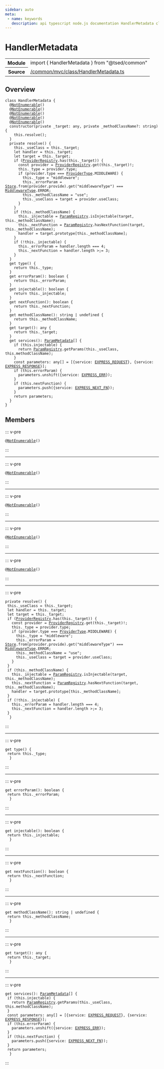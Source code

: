 ```yaml
---
sidebar: auto
meta:
 - name: keywords
   description: api typescript node.js documentation HandlerMetadata class
---
```

# HandlerMetadata <Badge text="Class" type="class"/>
<!-- Summary -->
<section class="symbol-info"><table class="is-full-width"><tbody><tr><th>Module</th><td><div class="lang-typescript"><span class="token keyword">import</span> { HandlerMetadata }&nbsp;<span class="token keyword">from</span>&nbsp;<span class="token string">"@tsed/common"</span></div></td></tr><tr><th>Source</th><td><a href="https://github.com/Romakita/ts-express-decorators/blob/v4.30.2/src//common/mvc/class/HandlerMetadata.ts#L0-L0">/common/mvc/class/HandlerMetadata.ts</a></td></tr></tbody></table></section>

<!-- Overview -->
## Overview


<pre><code class="typescript-lang "><span class="token keyword">class</span> HandlerMetadata <span class="token punctuation">{</span>
  @<span class="token function"><a href="/api/core/decorators/NotEnumerable.html"><span class="token">NotEnumerable</span></a></span><span class="token punctuation">(</span><span class="token punctuation">)</span>
  @<span class="token function"><a href="/api/core/decorators/NotEnumerable.html"><span class="token">NotEnumerable</span></a></span><span class="token punctuation">(</span><span class="token punctuation">)</span>
  @<span class="token function"><a href="/api/core/decorators/NotEnumerable.html"><span class="token">NotEnumerable</span></a></span><span class="token punctuation">(</span><span class="token punctuation">)</span>
  @<span class="token function"><a href="/api/core/decorators/NotEnumerable.html"><span class="token">NotEnumerable</span></a></span><span class="token punctuation">(</span><span class="token punctuation">)</span>
  @<span class="token function"><a href="/api/core/decorators/NotEnumerable.html"><span class="token">NotEnumerable</span></a></span><span class="token punctuation">(</span><span class="token punctuation">)</span>
  <span class="token keyword">constructor</span><span class="token punctuation">(</span><span class="token keyword">private</span> _target<span class="token punctuation">:</span> <span class="token keyword">any</span><span class="token punctuation">,</span> <span class="token keyword">private</span> _methodClassName?<span class="token punctuation">:</span> <span class="token keyword">string</span><span class="token punctuation">)</span> <span class="token punctuation">{</span>
    this.<span class="token function">resolve</span><span class="token punctuation">(</span><span class="token punctuation">)</span><span class="token punctuation">;</span>
  <span class="token punctuation">}</span>
  <span class="token keyword">private</span> <span class="token function">resolve</span><span class="token punctuation">(</span><span class="token punctuation">)</span> <span class="token punctuation">{</span>
    this._useClass<span class="token punctuation"> = </span>this._target<span class="token punctuation">;</span>
    <span class="token keyword">let</span> handler<span class="token punctuation"> = </span>this._target<span class="token punctuation">;</span>
    <span class="token keyword">let</span> target<span class="token punctuation"> = </span>this._target<span class="token punctuation">;</span>
    if <span class="token punctuation">(</span><a href="/api/common/di/registries/ProviderRegistry.html"><span class="token">ProviderRegistry</span></a>.<span class="token function">has</span><span class="token punctuation">(</span>this._target<span class="token punctuation">)</span><span class="token punctuation">)</span> <span class="token punctuation">{</span>
      <span class="token keyword">const</span> provider<span class="token punctuation"> = </span><a href="/api/common/di/registries/ProviderRegistry.html"><span class="token">ProviderRegistry</span></a>.<span class="token function">get</span><span class="token punctuation">(</span>this._target<span class="token punctuation">)</span>!<span class="token punctuation">;</span>
      this._type<span class="token punctuation"> = </span>provider.type<span class="token punctuation">;</span>
      if <span class="token punctuation">(</span>provider.type === <a href="/api/common/di/interfaces/ProviderType.html"><span class="token">ProviderType</span></a>.MIDDLEWARE<span class="token punctuation">)</span> <span class="token punctuation">{</span>
        this._type<span class="token punctuation"> = </span><span class="token string">"middleware"</span><span class="token punctuation">;</span>
        this._errorParam<span class="token punctuation"> = </span><a href="/api/core/class/Store.html"><span class="token">Store</span></a>.<span class="token keyword">from</span><span class="token punctuation">(</span>provider.provide<span class="token punctuation">)</span>.<span class="token function">get</span><span class="token punctuation">(</span>"middlewareType"<span class="token punctuation">)</span> === <a href="/api/common/mvc/interfaces/MiddlewareType.html"><span class="token">MiddlewareType</span></a>.ERROR<span class="token punctuation">;</span>
        this._methodClassName<span class="token punctuation"> = </span><span class="token string">"use"</span><span class="token punctuation">;</span>
        this._useClass<span class="token punctuation"> = </span>target<span class="token punctuation"> = </span>provider.useClass<span class="token punctuation">;</span>
      <span class="token punctuation">}</span>
    <span class="token punctuation">}</span>
    if <span class="token punctuation">(</span>this._methodClassName<span class="token punctuation">)</span> <span class="token punctuation">{</span>
      this._injectable<span class="token punctuation"> = </span><a href="/api/common/filters/registries/ParamRegistry.html"><span class="token">ParamRegistry</span></a>.<span class="token function">isInjectable</span><span class="token punctuation">(</span>target<span class="token punctuation">,</span> this._methodClassName<span class="token punctuation">)</span><span class="token punctuation">;</span>
      this._nextFunction<span class="token punctuation"> = </span><a href="/api/common/filters/registries/ParamRegistry.html"><span class="token">ParamRegistry</span></a>.<span class="token function">hasNextFunction</span><span class="token punctuation">(</span>target<span class="token punctuation">,</span> this._methodClassName<span class="token punctuation">)</span><span class="token punctuation">;</span>
      handler<span class="token punctuation"> = </span>target.prototype<span class="token punctuation">[</span>this._methodClassName<span class="token punctuation">]</span><span class="token punctuation">;</span>
    <span class="token punctuation">}</span>
    if <span class="token punctuation">(</span>!this._injectable<span class="token punctuation">)</span> <span class="token punctuation">{</span>
      this._errorParam<span class="token punctuation"> = </span>handler.length === 4<span class="token punctuation">;</span>
      this._nextFunction<span class="token punctuation"> = </span>handler.length &gt<span class="token punctuation">;</span>= 3<span class="token punctuation">;</span>
    <span class="token punctuation">}</span>
  <span class="token punctuation">}</span>
  get <span class="token function">type</span><span class="token punctuation">(</span><span class="token punctuation">)</span> <span class="token punctuation">{</span>
    return this._type<span class="token punctuation">;</span>
  <span class="token punctuation">}</span>
  get <span class="token function">errorParam</span><span class="token punctuation">(</span><span class="token punctuation">)</span><span class="token punctuation">:</span> <span class="token keyword">boolean</span> <span class="token punctuation">{</span>
    return this._errorParam<span class="token punctuation">;</span>
  <span class="token punctuation">}</span>
  get <span class="token function">injectable</span><span class="token punctuation">(</span><span class="token punctuation">)</span><span class="token punctuation">:</span> <span class="token keyword">boolean</span> <span class="token punctuation">{</span>
    return this._injectable<span class="token punctuation">;</span>
  <span class="token punctuation">}</span>
  get <span class="token function">nextFunction</span><span class="token punctuation">(</span><span class="token punctuation">)</span><span class="token punctuation">:</span> <span class="token keyword">boolean</span> <span class="token punctuation">{</span>
    return this._nextFunction<span class="token punctuation">;</span>
  <span class="token punctuation">}</span>
  get <span class="token function">methodClassName</span><span class="token punctuation">(</span><span class="token punctuation">)</span><span class="token punctuation">:</span> <span class="token keyword">string</span> | undefined <span class="token punctuation">{</span>
    return this._methodClassName<span class="token punctuation">;</span>
  <span class="token punctuation">}</span>
  get <span class="token function">target</span><span class="token punctuation">(</span><span class="token punctuation">)</span><span class="token punctuation">:</span> <span class="token keyword">any</span> <span class="token punctuation">{</span>
    return this._target<span class="token punctuation">;</span>
  <span class="token punctuation">}</span>
  get <span class="token function">services</span><span class="token punctuation">(</span><span class="token punctuation">)</span><span class="token punctuation">:</span> <a href="/api/common/filters/class/ParamMetadata.html"><span class="token">ParamMetadata</span></a><span class="token punctuation">[</span><span class="token punctuation">]</span> <span class="token punctuation">{</span>
    if <span class="token punctuation">(</span>this.injectable<span class="token punctuation">)</span> <span class="token punctuation">{</span>
      return <a href="/api/common/filters/registries/ParamRegistry.html"><span class="token">ParamRegistry</span></a>.<span class="token function">getParams</span><span class="token punctuation">(</span>this._useClass<span class="token punctuation">,</span> this.methodClassName<span class="token punctuation">)</span><span class="token punctuation">;</span>
    <span class="token punctuation">}</span>
    <span class="token keyword">const</span> parameters<span class="token punctuation">:</span> <span class="token keyword">any</span><span class="token punctuation">[</span><span class="token punctuation">]</span><span class="token punctuation"> = </span><span class="token punctuation">[</span><span class="token punctuation">{</span>service<span class="token punctuation">:</span> <a href="/api/common/filters/constants/EXPRESS_REQUEST.html"><span class="token">EXPRESS_REQUEST</span></a><span class="token punctuation">}</span><span class="token punctuation">,</span> <span class="token punctuation">{</span>service<span class="token punctuation">:</span> <a href="/api/common/filters/constants/EXPRESS_RESPONSE.html"><span class="token">EXPRESS_RESPONSE</span></a><span class="token punctuation">}</span><span class="token punctuation">]</span><span class="token punctuation">;</span>
    if <span class="token punctuation">(</span>this.errorParam<span class="token punctuation">)</span> <span class="token punctuation">{</span>
      parameters.<span class="token function">unshift</span><span class="token punctuation">(</span><span class="token punctuation">{</span>service<span class="token punctuation">:</span> <a href="/api/common/filters/constants/EXPRESS_ERR.html"><span class="token">EXPRESS_ERR</span></a><span class="token punctuation">}</span><span class="token punctuation">)</span><span class="token punctuation">;</span>
    <span class="token punctuation">}</span>
    if <span class="token punctuation">(</span>this.nextFunction<span class="token punctuation">)</span> <span class="token punctuation">{</span>
      parameters.<span class="token function">push</span><span class="token punctuation">(</span><span class="token punctuation">{</span>service<span class="token punctuation">:</span> <a href="/api/common/filters/constants/EXPRESS_NEXT_FN.html"><span class="token">EXPRESS_NEXT_FN</span></a><span class="token punctuation">}</span><span class="token punctuation">)</span><span class="token punctuation">;</span>
    <span class="token punctuation">}</span>
    return parameters<span class="token punctuation">;</span>
  <span class="token punctuation">}</span>
<span class="token punctuation">}</span></code></pre>



<!-- Members -->




## Members


::: v-pre

<div class="method-overview">
<pre><code class="typescript-lang ">@<span class="token function"><a href="/api/core/decorators/NotEnumerable.html"><span class="token">NotEnumerable</span></a></span><span class="token punctuation">(</span><span class="token punctuation">)</span></code></pre>

</div>



:::



***



::: v-pre

<div class="method-overview">
<pre><code class="typescript-lang ">@<span class="token function"><a href="/api/core/decorators/NotEnumerable.html"><span class="token">NotEnumerable</span></a></span><span class="token punctuation">(</span><span class="token punctuation">)</span></code></pre>

</div>



:::



***



::: v-pre

<div class="method-overview">
<pre><code class="typescript-lang ">@<span class="token function"><a href="/api/core/decorators/NotEnumerable.html"><span class="token">NotEnumerable</span></a></span><span class="token punctuation">(</span><span class="token punctuation">)</span></code></pre>

</div>



:::



***



::: v-pre

<div class="method-overview">
<pre><code class="typescript-lang ">@<span class="token function"><a href="/api/core/decorators/NotEnumerable.html"><span class="token">NotEnumerable</span></a></span><span class="token punctuation">(</span><span class="token punctuation">)</span></code></pre>

</div>



:::



***



::: v-pre

<div class="method-overview">
<pre><code class="typescript-lang ">@<span class="token function"><a href="/api/core/decorators/NotEnumerable.html"><span class="token">NotEnumerable</span></a></span><span class="token punctuation">(</span><span class="token punctuation">)</span></code></pre>

</div>



:::



***



::: v-pre

<div class="method-overview">
<pre><code class="typescript-lang "><span class="token keyword">private</span> <span class="token function">resolve</span><span class="token punctuation">(</span><span class="token punctuation">)</span> <span class="token punctuation">{</span>
 this._useClass<span class="token punctuation"> = </span>this._target<span class="token punctuation">;</span>
 <span class="token keyword">let</span> handler<span class="token punctuation"> = </span>this._target<span class="token punctuation">;</span>
 <span class="token keyword">let</span> target<span class="token punctuation"> = </span>this._target<span class="token punctuation">;</span>
 if <span class="token punctuation">(</span><a href="/api/common/di/registries/ProviderRegistry.html"><span class="token">ProviderRegistry</span></a>.<span class="token function">has</span><span class="token punctuation">(</span>this._target<span class="token punctuation">)</span><span class="token punctuation">)</span> <span class="token punctuation">{</span>
   <span class="token keyword">const</span> provider<span class="token punctuation"> = </span><a href="/api/common/di/registries/ProviderRegistry.html"><span class="token">ProviderRegistry</span></a>.<span class="token function">get</span><span class="token punctuation">(</span>this._target<span class="token punctuation">)</span>!<span class="token punctuation">;</span>
   this._type<span class="token punctuation"> = </span>provider.type<span class="token punctuation">;</span>
   if <span class="token punctuation">(</span>provider.type === <a href="/api/common/di/interfaces/ProviderType.html"><span class="token">ProviderType</span></a>.MIDDLEWARE<span class="token punctuation">)</span> <span class="token punctuation">{</span>
     this._type<span class="token punctuation"> = </span><span class="token string">"middleware"</span><span class="token punctuation">;</span>
     this._errorParam<span class="token punctuation"> = </span><a href="/api/core/class/Store.html"><span class="token">Store</span></a>.<span class="token keyword">from</span><span class="token punctuation">(</span>provider.provide<span class="token punctuation">)</span>.<span class="token function">get</span><span class="token punctuation">(</span>"middlewareType"<span class="token punctuation">)</span> === <a href="/api/common/mvc/interfaces/MiddlewareType.html"><span class="token">MiddlewareType</span></a>.ERROR<span class="token punctuation">;</span>
     this._methodClassName<span class="token punctuation"> = </span><span class="token string">"use"</span><span class="token punctuation">;</span>
     this._useClass<span class="token punctuation"> = </span>target<span class="token punctuation"> = </span>provider.useClass<span class="token punctuation">;</span>
   <span class="token punctuation">}</span>
 <span class="token punctuation">}</span>
 if <span class="token punctuation">(</span>this._methodClassName<span class="token punctuation">)</span> <span class="token punctuation">{</span>
   this._injectable<span class="token punctuation"> = </span><a href="/api/common/filters/registries/ParamRegistry.html"><span class="token">ParamRegistry</span></a>.<span class="token function">isInjectable</span><span class="token punctuation">(</span>target<span class="token punctuation">,</span> this._methodClassName<span class="token punctuation">)</span><span class="token punctuation">;</span>
   this._nextFunction<span class="token punctuation"> = </span><a href="/api/common/filters/registries/ParamRegistry.html"><span class="token">ParamRegistry</span></a>.<span class="token function">hasNextFunction</span><span class="token punctuation">(</span>target<span class="token punctuation">,</span> this._methodClassName<span class="token punctuation">)</span><span class="token punctuation">;</span>
   handler<span class="token punctuation"> = </span>target.prototype<span class="token punctuation">[</span>this._methodClassName<span class="token punctuation">]</span><span class="token punctuation">;</span>
 <span class="token punctuation">}</span>
 if <span class="token punctuation">(</span>!this._injectable<span class="token punctuation">)</span> <span class="token punctuation">{</span>
   this._errorParam<span class="token punctuation"> = </span>handler.length === 4<span class="token punctuation">;</span>
   this._nextFunction<span class="token punctuation"> = </span>handler.length &gt<span class="token punctuation">;</span>= 3<span class="token punctuation">;</span>
 <span class="token punctuation">}</span>
  <span class="token punctuation">}</span></code></pre>

</div>



:::



***



::: v-pre

<div class="method-overview">
<pre><code class="typescript-lang ">get <span class="token function">type</span><span class="token punctuation">(</span><span class="token punctuation">)</span> <span class="token punctuation">{</span>
 return this._type<span class="token punctuation">;</span>
  <span class="token punctuation">}</span></code></pre>

</div>



:::



***



::: v-pre

<div class="method-overview">
<pre><code class="typescript-lang ">get <span class="token function">errorParam</span><span class="token punctuation">(</span><span class="token punctuation">)</span><span class="token punctuation">:</span> <span class="token keyword">boolean</span> <span class="token punctuation">{</span>
 return this._errorParam<span class="token punctuation">;</span>
  <span class="token punctuation">}</span></code></pre>

</div>



:::



***



::: v-pre

<div class="method-overview">
<pre><code class="typescript-lang ">get <span class="token function">injectable</span><span class="token punctuation">(</span><span class="token punctuation">)</span><span class="token punctuation">:</span> <span class="token keyword">boolean</span> <span class="token punctuation">{</span>
 return this._injectable<span class="token punctuation">;</span>
  <span class="token punctuation">}</span></code></pre>

</div>



:::



***



::: v-pre

<div class="method-overview">
<pre><code class="typescript-lang ">get <span class="token function">nextFunction</span><span class="token punctuation">(</span><span class="token punctuation">)</span><span class="token punctuation">:</span> <span class="token keyword">boolean</span> <span class="token punctuation">{</span>
 return this._nextFunction<span class="token punctuation">;</span>
  <span class="token punctuation">}</span></code></pre>

</div>



:::



***



::: v-pre

<div class="method-overview">
<pre><code class="typescript-lang ">get <span class="token function">methodClassName</span><span class="token punctuation">(</span><span class="token punctuation">)</span><span class="token punctuation">:</span> <span class="token keyword">string</span> | undefined <span class="token punctuation">{</span>
 return this._methodClassName<span class="token punctuation">;</span>
  <span class="token punctuation">}</span></code></pre>

</div>



:::



***



::: v-pre

<div class="method-overview">
<pre><code class="typescript-lang ">get <span class="token function">target</span><span class="token punctuation">(</span><span class="token punctuation">)</span><span class="token punctuation">:</span> <span class="token keyword">any</span> <span class="token punctuation">{</span>
 return this._target<span class="token punctuation">;</span>
  <span class="token punctuation">}</span></code></pre>

</div>



:::



***



::: v-pre

<div class="method-overview">
<pre><code class="typescript-lang ">get <span class="token function">services</span><span class="token punctuation">(</span><span class="token punctuation">)</span><span class="token punctuation">:</span> <a href="/api/common/filters/class/ParamMetadata.html"><span class="token">ParamMetadata</span></a><span class="token punctuation">[</span><span class="token punctuation">]</span> <span class="token punctuation">{</span>
 if <span class="token punctuation">(</span>this.injectable<span class="token punctuation">)</span> <span class="token punctuation">{</span>
   return <a href="/api/common/filters/registries/ParamRegistry.html"><span class="token">ParamRegistry</span></a>.<span class="token function">getParams</span><span class="token punctuation">(</span>this._useClass<span class="token punctuation">,</span> this.methodClassName<span class="token punctuation">)</span><span class="token punctuation">;</span>
 <span class="token punctuation">}</span>
 <span class="token keyword">const</span> parameters<span class="token punctuation">:</span> <span class="token keyword">any</span><span class="token punctuation">[</span><span class="token punctuation">]</span><span class="token punctuation"> = </span><span class="token punctuation">[</span><span class="token punctuation">{</span>service<span class="token punctuation">:</span> <a href="/api/common/filters/constants/EXPRESS_REQUEST.html"><span class="token">EXPRESS_REQUEST</span></a><span class="token punctuation">}</span><span class="token punctuation">,</span> <span class="token punctuation">{</span>service<span class="token punctuation">:</span> <a href="/api/common/filters/constants/EXPRESS_RESPONSE.html"><span class="token">EXPRESS_RESPONSE</span></a><span class="token punctuation">}</span><span class="token punctuation">]</span><span class="token punctuation">;</span>
 if <span class="token punctuation">(</span>this.errorParam<span class="token punctuation">)</span> <span class="token punctuation">{</span>
   parameters.<span class="token function">unshift</span><span class="token punctuation">(</span><span class="token punctuation">{</span>service<span class="token punctuation">:</span> <a href="/api/common/filters/constants/EXPRESS_ERR.html"><span class="token">EXPRESS_ERR</span></a><span class="token punctuation">}</span><span class="token punctuation">)</span><span class="token punctuation">;</span>
 <span class="token punctuation">}</span>
 if <span class="token punctuation">(</span>this.nextFunction<span class="token punctuation">)</span> <span class="token punctuation">{</span>
   parameters.<span class="token function">push</span><span class="token punctuation">(</span><span class="token punctuation">{</span>service<span class="token punctuation">:</span> <a href="/api/common/filters/constants/EXPRESS_NEXT_FN.html"><span class="token">EXPRESS_NEXT_FN</span></a><span class="token punctuation">}</span><span class="token punctuation">)</span><span class="token punctuation">;</span>
 <span class="token punctuation">}</span>
 return parameters<span class="token punctuation">;</span>
  <span class="token punctuation">}</span></code></pre>

</div>



:::